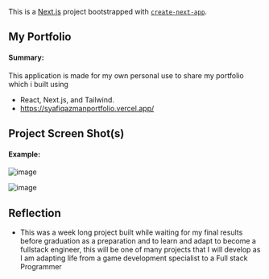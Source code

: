 This is a [Next.js](https://nextjs.org/) project bootstrapped with [`create-next-app`](https://github.com/vercel/next.js/tree/canary/packages/create-next-app).

## My Portfolio

#### Summary:

This application is made for my own personal use to share my portfolio which i built using 
* React, Next.js, and Tailwind.
* https://syafiqazmanportfolio.vercel.app/

## Project Screen Shot(s)

#### Example:   

![image](https://github.com/voidcoden/react_portfolio/assets/141619028/e0b5f59e-e1a0-4eb4-8176-ec83ded7865c)


![image](https://github.com/voidcoden/react_portfolio/assets/141619028/e82b9424-9725-4b4d-803e-d57ad1845e05)


## Reflection
  - This was a week long project built while waiting for my final results before graduation as a preparation and to learn and adapt to become a fullstack engineer, this will be one of many projects that I will develop as I am adapting life from a game development specialist to a Full stack Programmer 

